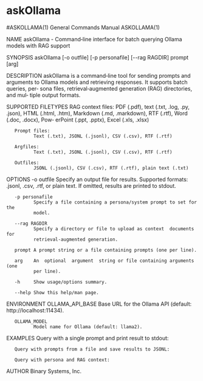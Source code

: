 # askOllama

#ASKOLLAMA(1)                General Commands Manual               ASKOLLAMA(1)

NAME
       askOllama  -  Command‐line  interface  for batch querying Ollama models
       with RAG support

SYNOPSIS
       askOllama [-o outfile] [-p personafile] [--rag RAGDIR] prompt [arg]

DESCRIPTION
       askOllama is a command‐line tool for sending prompts and  arguments  to
       Ollama models and retrieving responses. It supports batch queries, per‐
       sona  files, retrieval‐augmented generation (RAG) directories, and mul‐
       tiple output formats.


SUPPORTED FILETYPES
       RAG context files:
              PDF (.pdf), text (.txt, .log, .py, .json), HTML  (.html,  .htm),
              Markdown  (.md, .markdown), RTF (.rtf), Word (.doc, .docx), Pow‐
              erPoint (.ppt, .pptx), Excel (.xls, .xlsx)

       Prompt files:
              Text (.txt), JSONL (.jsonl), CSV (.csv), RTF (.rtf)

       Argfiles:
              Text (.txt), JSONL (.jsonl), CSV (.csv), RTF (.rtf)

       Outfiles:
              JSONL (.jsonl), CSV (.csv), RTF (.rtf), plain text (.txt)


OPTIONS
       -o outfile
              Specify an output file for results. Supported  formats:  .jsonl,
              .csv,  .rtf,  or  plain text. If omitted, results are printed to
              stdout.

       -p personafile
              Specify a file containing a persona/system prompt to set for the
              model.

       --rag RAGDIR
              Specify a directory or file to upload as context  documents  for
              retrieval‐augmented generation.

       prompt A prompt string or a file containing prompts (one per line).

       arg    An  optional  argument  string or file containing arguments (one
              per line).

       ‐h     Show usage/options summary.

       ‐‐help Show this help/man page.


ENVIRONMENT
       OLLAMA_API_BASE
              Base URL for the Ollama API (default: http://localhost:11434).

       OLLAMA_MODEL
              Model name for Ollama (default: llama2).


EXAMPLES
       Query with a single prompt and print result to stdout:

       Query with prompts from a file and save results to JSONL:

       Query with persona and RAG context:


AUTHOR
       Binary Systems, Inc.


